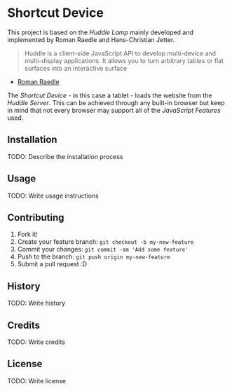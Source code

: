 # Shortcut Device

This project is based on the _Huddle Lamp_ mainly developed and implemented by Roman Raedle and Hans-Christian Jetter.  

> Huddle is a client-side JavaScript API to develop multi-device and multi-display applications. 
It allows you to turn arbitrary tables or flat surfaces into an interactive surface  
- [Roman Raedle](https://github.com/raedle/meteor-huddle)

The _Shortcut Device_ - in this case a tablet - loads the website from the _Huddle Server_. This can be achieved through any built-in browser but 
keep in mind that not every browser may support all of the _JavaScript Features_ used. 

## Installation

TODO: Describe the installation process

## Usage

TODO: Write usage instructions

## Contributing

1. Fork it!
2. Create your feature branch: `git checkout -b my-new-feature`
3. Commit your changes: `git commit -am 'Add some feature'`
4. Push to the branch: `git push origin my-new-feature`
5. Submit a pull request :D

## History

TODO: Write history

## Credits

TODO: Write credits

## License

TODO: Write license